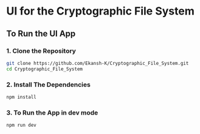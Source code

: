 # UI for the Cryptographic File System

## To Run the UI App

### 1. Clone the Repository

```bash
git clone https://github.com/Ekansh-K/Cryptographic_File_System.git
cd Cryptographic_File_System
```

### 2. Install The Dependencies

```bash
npm install
```

### 3. To Run the App in dev mode

```bash
npm run dev
```
